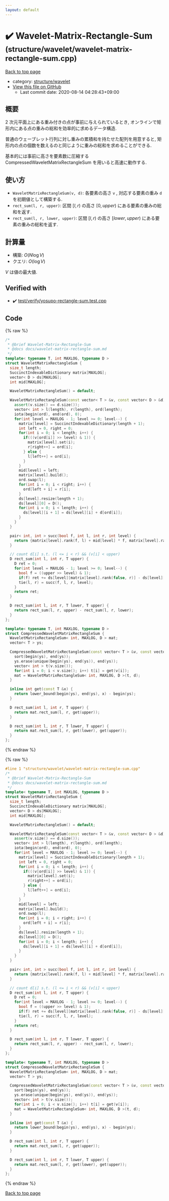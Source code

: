 ```yaml
---
layout: default
---
```


<!-- mathjax config similar to math.stackexchange -->
<script type="text/javascript" async
  src="https://cdnjs.cloudflare.com/ajax/libs/mathjax/2.7.5/MathJax.js?config=TeX-MML-AM_CHTML">
</script>
<script type="text/x-mathjax-config">
  MathJax.Hub.Config({
    TeX: { equationNumbers: { autoNumber: "AMS" }},
    tex2jax: {
      inlineMath: [ ['$','$'] ],
      processEscapes: true
    },
    "HTML-CSS": { matchFontHeight: false },
    displayAlign: "left",
    displayIndent: "2em"
  });
</script>

<script type="text/javascript" src="https://cdnjs.cloudflare.com/ajax/libs/jquery/3.4.1/jquery.min.js"></script>
<script src="https://cdn.jsdelivr.net/npm/jquery-balloon-js@1.1.2/jquery.balloon.min.js" integrity="sha256-ZEYs9VrgAeNuPvs15E39OsyOJaIkXEEt10fzxJ20+2I=" crossorigin="anonymous"></script>
<script type="text/javascript" src="../../../assets/js/copy-button.js"></script>
<link rel="stylesheet" href="../../../assets/css/copy-button.css" />


# :heavy_check_mark: Wavelet-Matrix-Rectangle-Sum <small>(structure/wavelet/wavelet-matrix-rectangle-sum.cpp)</small>

<a href="../../../index.html">Back to top page</a>

* category: <a href="../../../index.html#5f498e54a9680c92dbc18487ab14a24d">structure/wavelet</a>
* <a href="{{ site.github.repository_url }}/blob/master/structure/wavelet/wavelet-matrix-rectangle-sum.cpp">View this file on GitHub</a>
    - Last commit date: 2020-08-14 04:28:43+09:00




## 概要

$2$ 次元平面上にある重み付きの点が事前に与えられているとき, オンラインで矩形内にある点の重みの総和を効率的に求めるデータ構造.

普通のウェーブレット行列に対し重みの累積和を持たせた配列を用意すると, 矩形内の点の個数を数えるのと同じように重みの総和を求めることができる.

基本的には事前に高さを要素数に圧縮する CompressedWaveletMatrixRectangleSum を用いると高速に動作する.

## 使い方
* `WaveletMatrixRectangleSum(v, d)`: 各要素の高さ `v` , 対応する要素の重み `d` を初期値として構築する.
* `rect_sum(l, r, upper)`: 区間 $[l, r)$ の高さ $[0, upper)$ にある要素の重みの総和を返す.
* `rect_sum(l, r, lower, upper)`: 区間 $[l, r)$ の高さ $[lower, upper)$ にある要素の重みの総和を返す.

## 計算量

* 構築: $O(N \log V)$
* クエリ: $O(\log V)$

$V$ は値の最大値.


## Verified with

* :heavy_check_mark: <a href="../../../verify/test/verify/yosupo-rectangle-sum.test.cpp.html">test/verify/yosupo-rectangle-sum.test.cpp</a>


## Code

<a id="unbundled"></a>
{% raw %}
```cpp
/*
 * @brief Wavelet-Matrix-Rectangle-Sum
 * @docs docs/wavelet-matrix-rectangle-sum.md
 */
template< typename T, int MAXLOG, typename D >
struct WaveletMatrixRectangleSum {
  size_t length;
  SuccinctIndexableDictionary matrix[MAXLOG];
  vector< D > ds[MAXLOG];
  int mid[MAXLOG];

  WaveletMatrixRectangleSum() = default;

  WaveletMatrixRectangleSum(const vector< T > &v, const vector< D > &d) : length(v.size()) {
    assert(v.size() == d.size());
    vector< int > l(length), r(length), ord(length);
    iota(begin(ord), end(ord), 0);
    for(int level = MAXLOG - 1; level >= 0; level--) {
      matrix[level] = SuccinctIndexableDictionary(length + 1);
      int left = 0, right = 0;
      for(int i = 0; i < length; i++) {
        if(((v[ord[i]] >> level) & 1)) {
          matrix[level].set(i);
          r[right++] = ord[i];
        } else {
          l[left++] = ord[i];
        }
      }
      mid[level] = left;
      matrix[level].build();
      ord.swap(l);
      for(int i = 0; i < right; i++) {
        ord[left + i] = r[i];
      }
      ds[level].resize(length + 1);
      ds[level][0] = D();
      for(int i = 0; i < length; i++) {
        ds[level][i + 1] = ds[level][i] + d[ord[i]];
      }
    }
  }

  pair< int, int > succ(bool f, int l, int r, int level) {
    return {matrix[level].rank(f, l) + mid[level] * f, matrix[level].rank(f, r) + mid[level] * f};
  }

  // count d[i] s.t. (l <= i < r) && (v[i] < upper)
  D rect_sum(int l, int r, T upper) {
    D ret = 0;
    for(int level = MAXLOG - 1; level >= 0; level--) {
      bool f = ((upper >> level) & 1);
      if(f) ret += ds[level][matrix[level].rank(false, r)] - ds[level][matrix[level].rank(false, l)];
      tie(l, r) = succ(f, l, r, level);
    }
    return ret;
  }

  D rect_sum(int l, int r, T lower, T upper) {
    return rect_sum(l, r, upper) - rect_sum(l, r, lower);
  }
};

template< typename T, int MAXLOG, typename D >
struct CompressedWaveletMatrixRectangleSum {
  WaveletMatrixRectangleSum< int, MAXLOG, D > mat;
  vector< T > ys;

  CompressedWaveletMatrixRectangleSum(const vector< T > &v, const vector< D > &d) : ys(v) {
    sort(begin(ys), end(ys));
    ys.erase(unique(begin(ys), end(ys)), end(ys));
    vector< int > t(v.size());
    for(int i = 0; i < v.size(); i++) t[i] = get(v[i]);
    mat = WaveletMatrixRectangleSum< int, MAXLOG, D >(t, d);
  }

  inline int get(const T &x) {
    return lower_bound(begin(ys), end(ys), x) - begin(ys);
  }

  D rect_sum(int l, int r, T upper) {
    return mat.rect_sum(l, r, get(upper));
  }

  D rect_sum(int l, int r, T lower, T upper) {
    return mat.rect_sum(l, r, get(lower), get(upper));
  }
};


```
{% endraw %}

<a id="bundled"></a>
{% raw %}
```cpp
#line 1 "structure/wavelet/wavelet-matrix-rectangle-sum.cpp"
/*
 * @brief Wavelet-Matrix-Rectangle-Sum
 * @docs docs/wavelet-matrix-rectangle-sum.md
 */
template< typename T, int MAXLOG, typename D >
struct WaveletMatrixRectangleSum {
  size_t length;
  SuccinctIndexableDictionary matrix[MAXLOG];
  vector< D > ds[MAXLOG];
  int mid[MAXLOG];

  WaveletMatrixRectangleSum() = default;

  WaveletMatrixRectangleSum(const vector< T > &v, const vector< D > &d) : length(v.size()) {
    assert(v.size() == d.size());
    vector< int > l(length), r(length), ord(length);
    iota(begin(ord), end(ord), 0);
    for(int level = MAXLOG - 1; level >= 0; level--) {
      matrix[level] = SuccinctIndexableDictionary(length + 1);
      int left = 0, right = 0;
      for(int i = 0; i < length; i++) {
        if(((v[ord[i]] >> level) & 1)) {
          matrix[level].set(i);
          r[right++] = ord[i];
        } else {
          l[left++] = ord[i];
        }
      }
      mid[level] = left;
      matrix[level].build();
      ord.swap(l);
      for(int i = 0; i < right; i++) {
        ord[left + i] = r[i];
      }
      ds[level].resize(length + 1);
      ds[level][0] = D();
      for(int i = 0; i < length; i++) {
        ds[level][i + 1] = ds[level][i] + d[ord[i]];
      }
    }
  }

  pair< int, int > succ(bool f, int l, int r, int level) {
    return {matrix[level].rank(f, l) + mid[level] * f, matrix[level].rank(f, r) + mid[level] * f};
  }

  // count d[i] s.t. (l <= i < r) && (v[i] < upper)
  D rect_sum(int l, int r, T upper) {
    D ret = 0;
    for(int level = MAXLOG - 1; level >= 0; level--) {
      bool f = ((upper >> level) & 1);
      if(f) ret += ds[level][matrix[level].rank(false, r)] - ds[level][matrix[level].rank(false, l)];
      tie(l, r) = succ(f, l, r, level);
    }
    return ret;
  }

  D rect_sum(int l, int r, T lower, T upper) {
    return rect_sum(l, r, upper) - rect_sum(l, r, lower);
  }
};

template< typename T, int MAXLOG, typename D >
struct CompressedWaveletMatrixRectangleSum {
  WaveletMatrixRectangleSum< int, MAXLOG, D > mat;
  vector< T > ys;

  CompressedWaveletMatrixRectangleSum(const vector< T > &v, const vector< D > &d) : ys(v) {
    sort(begin(ys), end(ys));
    ys.erase(unique(begin(ys), end(ys)), end(ys));
    vector< int > t(v.size());
    for(int i = 0; i < v.size(); i++) t[i] = get(v[i]);
    mat = WaveletMatrixRectangleSum< int, MAXLOG, D >(t, d);
  }

  inline int get(const T &x) {
    return lower_bound(begin(ys), end(ys), x) - begin(ys);
  }

  D rect_sum(int l, int r, T upper) {
    return mat.rect_sum(l, r, get(upper));
  }

  D rect_sum(int l, int r, T lower, T upper) {
    return mat.rect_sum(l, r, get(lower), get(upper));
  }
};


```
{% endraw %}

<a href="../../../index.html">Back to top page</a>

